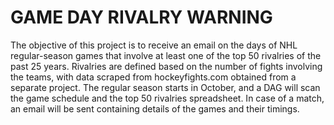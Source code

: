 # GAME DAY RIVALRY WARNING

The objective of this project is to receive an email on the days of NHL regular-season games that involve at least one of the top 50 rivalries of the past 25 years. Rivalries are defined based on the number of fights involving the teams, with data scraped from hockeyfights.com obtained from a separate project. The regular season starts in October, and a DAG will scan the game schedule and the top 50 rivalries spreadsheet. In case of a match, an email will be sent containing details of the games and their timings.

